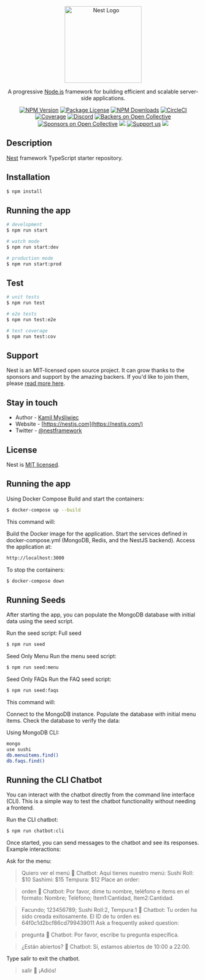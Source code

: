 <p align="center">
  <a href="http://nestjs.com/" target="blank"><img src="https://nestjs.com/img/logo-small.svg" width="200" alt="Nest Logo" /></a>
</p>

[circleci-image]: https://img.shields.io/circleci/build/github/nestjs/nest/master?token=abc123def456
[circleci-url]: https://circleci.com/gh/nestjs/nest

  <p align="center">A progressive <a href="http://nodejs.org" target="_blank">Node.js</a> framework for building efficient and scalable server-side applications.</p>
    <p align="center">
<a href="https://www.npmjs.com/~nestjscore" target="_blank"><img src="https://img.shields.io/npm/v/@nestjs/core.svg" alt="NPM Version" /></a>
<a href="https://www.npmjs.com/~nestjscore" target="_blank"><img src="https://img.shields.io/npm/l/@nestjs/core.svg" alt="Package License" /></a>
<a href="https://www.npmjs.com/~nestjscore" target="_blank"><img src="https://img.shields.io/npm/dm/@nestjs/common.svg" alt="NPM Downloads" /></a>
<a href="https://circleci.com/gh/nestjs/nest" target="_blank"><img src="https://img.shields.io/circleci/build/github/nestjs/nest/master" alt="CircleCI" /></a>
<a href="https://coveralls.io/github/nestjs/nest?branch=master" target="_blank"><img src="https://coveralls.io/repos/github/nestjs/nest/badge.svg?branch=master#9" alt="Coverage" /></a>
<a href="https://discord.gg/G7Qnnhy" target="_blank"><img src="https://img.shields.io/badge/discord-online-brightgreen.svg" alt="Discord"/></a>
<a href="https://opencollective.com/nest#backer" target="_blank"><img src="https://opencollective.com/nest/backers/badge.svg" alt="Backers on Open Collective" /></a>
<a href="https://opencollective.com/nest#sponsor" target="_blank"><img src="https://opencollective.com/nest/sponsors/badge.svg" alt="Sponsors on Open Collective" /></a>
  <a href="https://paypal.me/kamilmysliwiec" target="_blank"><img src="https://img.shields.io/badge/Donate-PayPal-ff3f59.svg"/></a>
    <a href="https://opencollective.com/nest#sponsor"  target="_blank"><img src="https://img.shields.io/badge/Support%20us-Open%20Collective-41B883.svg" alt="Support us"></a>
  <a href="https://twitter.com/nestframework" target="_blank"><img src="https://img.shields.io/twitter/follow/nestframework.svg?style=social&label=Follow"></a>
</p>
  <!--[![Backers on Open Collective](https://opencollective.com/nest/backers/badge.svg)](https://opencollective.com/nest#backer)
  [![Sponsors on Open Collective](https://opencollective.com/nest/sponsors/badge.svg)](https://opencollective.com/nest#sponsor)-->

## Description

[Nest](https://github.com/nestjs/nest) framework TypeScript starter repository.

## Installation

```bash
$ npm install
```

## Running the app

```bash
# development
$ npm run start

# watch mode
$ npm run start:dev

# production mode
$ npm run start:prod
```

## Test

```bash
# unit tests
$ npm run test

# e2e tests
$ npm run test:e2e

# test coverage
$ npm run test:cov
```

## Support

Nest is an MIT-licensed open source project. It can grow thanks to the sponsors and support by the amazing backers. If you'd like to join them, please [read more here](https://docs.nestjs.com/support).

## Stay in touch

- Author - [Kamil Myśliwiec](https://kamilmysliwiec.com)
- Website - [https://nestjs.com](https://nestjs.com/)
- Twitter - [@nestframework](https://twitter.com/nestframework)

## License

Nest is [MIT licensed](LICENSE).

## Running the app
Using Docker Compose
Build and start the containers:

```bash
$ docker-compose up --build
```

This command will:

Build the Docker image for the application.
Start the services defined in docker-compose.yml (MongoDB, Redis, and the NestJS backend).
Access the application at:

```bash
http://localhost:3000
```
To stop the containers:

```bash
$ docker-compose down
```
## Running Seeds
After starting the app, you can populate the MongoDB database with initial data using the seed script.

Run the seed script:
Full seed
```bash
$ npm run seed
```
Seed Only Menu
Run the menu seed script:
```bash
$ npm run seed:menu
```
Seed Only FAQs
Run the FAQ seed script:
```bash
$ npm run seed:faqs
```

This command will:

Connect to the MongoDB instance.
Populate the database with initial menu items.
Check the database to verify the data:

Using MongoDB CLI:
```bash
mongo
use sushi
db.menuitems.find()
db.faqs.find()
```
## Running the CLI Chatbot
You can interact with the chatbot directly from the command line interface (CLI). This is a simple way to test the chatbot functionality without needing a frontend.

Run the CLI chatbot:

```bash
$ npm run chatbot:cli
```
Once started, you can send messages to the chatbot and see its responses. Example interactions:

Ask for the menu:


> Quiero ver el menú
🤖 Chatbot: Aquí tienes nuestro menú:
Sushi Roll: $10
Sashimi: $15
Tempura: $12
Place an order:


> orden
🤖 Chatbot: Por favor, dime tu nombre, teléfono e ítems en el formato: Nombre; Teléfono; Item1:Cantidad, Item2:Cantidad.

> Facundo; 123456789; Sushi Roll:2, Tempura:1
🤖 Chatbot: Tu orden ha sido creada exitosamente. El ID de tu orden es: 64f0c1d2bcf86cd799439011
Ask a frequently asked question:


> pregunta
🤖 Chatbot: Por favor, escribe tu pregunta específica.

> ¿Están abiertos?
🤖 Chatbot: Sí, estamos abiertos de 10:00 a 22:00.

Type salir to exit the chatbot.
> salir
👋 ¡Adiós!